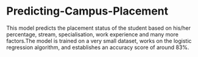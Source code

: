 # Predicting-Campus-Placement
This model predicts the placement status of the student based on his/her percentage, stream, specialisation, work experience and many more factors.The model is trained on a very small dataset, works on the logistic regression algorithm, and establishes an accuracy score of around 83%.

